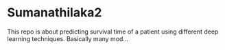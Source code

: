 # Sumanathilaka2
This repo is about predicting survival time of a patient using different deep learning techniques. Basically many mod…
